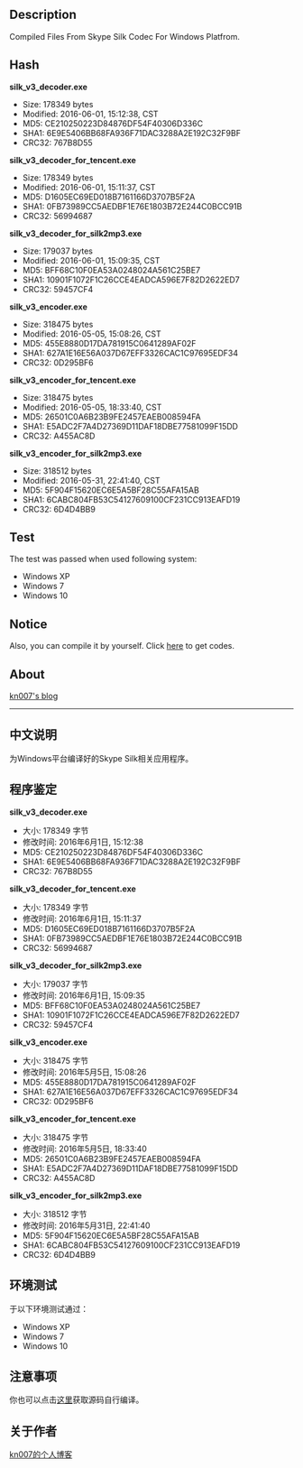 ## Description
Compiled Files From Skype Silk Codec For Windows Platfrom.

## Hash

<b>silk_v3_decoder.exe</b>
* Size: 178349 bytes
* Modified: 2016-06-01, 15:12:38, CST
* MD5: CE210250223D84876DF54F40306D336C
* SHA1: 6E9E5406BB68FA936F71DAC3288A2E192C32F9BF
* CRC32: 767B8D55

<b>silk_v3_decoder_for_tencent.exe</b>
* Size: 178349 bytes
* Modified: 2016-06-01, 15:11:37, CST
* MD5: D1605EC69ED018B7161166D3707B5F2A
* SHA1: 0FB73989CC5AEDBF1E76E1803B72E244C0BCC91B
* CRC32: 56994687

<b>silk_v3_decoder_for_silk2mp3.exe</b>
* Size: 179037 bytes
* Modified: 2016-06-01, 15:09:35, CST
* MD5: BFF68C10F0EA53A0248024A561C25BE7
* SHA1: 10901F1072F1C26CCE4EADCA596E7F82D2622ED7
* CRC32: 59457CF4

<b>silk_v3_encoder.exe</b>
* Size: 318475 bytes
* Modified: 2016-05-05, 15:08:26, CST
* MD5: 455E8880D17DA781915C0641289AF02F
* SHA1: 627A1E16E56A037D67EFF3326CAC1C97695EDF34
* CRC32: 0D295BF6

<b>silk_v3_encoder_for_tencent.exe</b>
* Size: 318475 bytes
* Modified: 2016-05-05, 18:33:40, CST
* MD5: 26501C0A6B23B9FE2457EAEB008594FA
* SHA1: E5ADC2F7A4D27369D11DAF18DBE77581099F15DD
* CRC32: A455AC8D

<b>silk_v3_encoder_for_silk2mp3.exe</b>
* Size: 318512 bytes
* Modified: 2016-05-31, 22:41:40, CST
* MD5: 5F904F15620EC6E5A5BF28C55AFA15AB
* SHA1: 6CABC804FB53C54127609100CF231CC913EAFD19
* CRC32: 6D4D4BB9

## Test

The test was passed when used following system:
* Windows XP
* Windows 7
* Windows 10

## Notice

Also, you can compile it by yourself. Click [here](https://github.com/kn007/silk-v3-decoder/tree/master/silk) to get codes.

## About

[kn007's blog](https://kn007.net) 

***

## 中文说明
为Windows平台编译好的Skype Silk相关应用程序。

## 程序鉴定

<b>silk_v3_decoder.exe</b>
* 大小: 178349 字节
* 修改时间: 2016年6月1日, 15:12:38
* MD5: CE210250223D84876DF54F40306D336C
* SHA1: 6E9E5406BB68FA936F71DAC3288A2E192C32F9BF
* CRC32: 767B8D55

<b>silk_v3_decoder_for_tencent.exe</b>
* 大小: 178349 字节
* 修改时间: 2016年6月1日, 15:11:37
* MD5: D1605EC69ED018B7161166D3707B5F2A
* SHA1: 0FB73989CC5AEDBF1E76E1803B72E244C0BCC91B
* CRC32: 56994687

<b>silk_v3_decoder_for_silk2mp3.exe</b>
* 大小: 179037 字节
* 修改时间: 2016年6月1日, 15:09:35
* MD5: BFF68C10F0EA53A0248024A561C25BE7
* SHA1: 10901F1072F1C26CCE4EADCA596E7F82D2622ED7
* CRC32: 59457CF4

<b>silk_v3_encoder.exe</b>
* 大小: 318475 字节
* 修改时间: 2016年5月5日, 15:08:26
* MD5: 455E8880D17DA781915C0641289AF02F
* SHA1: 627A1E16E56A037D67EFF3326CAC1C97695EDF34
* CRC32: 0D295BF6

<b>silk_v3_encoder_for_tencent.exe</b>
* 大小: 318475 字节
* 修改时间: 2016年5月5日, 18:33:40
* MD5: 26501C0A6B23B9FE2457EAEB008594FA
* SHA1: E5ADC2F7A4D27369D11DAF18DBE77581099F15DD
* CRC32: A455AC8D

<b>silk_v3_encoder_for_silk2mp3.exe</b>
* 大小: 318512 字节
* 修改时间: 2016年5月31日, 22:41:40
* MD5: 5F904F15620EC6E5A5BF28C55AFA15AB
* SHA1: 6CABC804FB53C54127609100CF231CC913EAFD19
* CRC32: 6D4D4BB9

## 环境测试

于以下环境测试通过：
* Windows XP
* Windows 7
* Windows 10

## 注意事项

你也可以点击[这里](https://github.com/kn007/silk-v3-decoder/tree/master/silk)获取源码自行编译。

## 关于作者

[kn007的个人博客](https://kn007.net) 
